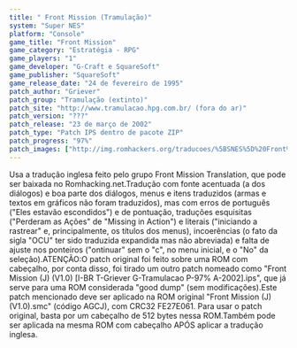 ```yaml
---
title: " Front Mission (Tramulação)"
system: "Super NES"
platform: "Console"
game_title: "Front Mission"
game_category: "Estratégia - RPG"
game_players: "1"
game_developer: "G-Craft e SquareSoft"
game_publisher: "SquareSoft"
game_release_date: "24 de fevereiro de 1995"
patch_author: "Griever"
patch_group: "Tramulação (extinto)"
patch_site: "http://www.tramulacao.hpg.com.br/ (fora do ar)"
patch_version: "???"
patch_release: "23 de março de 2002"
patch_type: "Patch IPS dentro de pacote ZIP"
patch_progress: "97%"
patch_images: ["http://img.romhackers.org/traducoes/%5BSNES%5D%20Front%20Mission%20-%20Tramulacao%20-%201.png","http://img.romhackers.org/traducoes/%5BSNES%5D%20Front%20Mission%20-%20Tramulacao%20-%202.png","http://img.romhackers.org/traducoes/%5BSNES%5D%20Front%20Mission%20-%20Tramulacao%20-%203.png"]
---
```

Usa a tradução inglesa feito pelo grupo Front Mission Translation, que pode ser baixada no Romhacking.net.Tradução com fonte acentuada (a dos diálogos) e boa parte dos diálogos, menus e itens traduzidos (armas e textos em gráficos não foram traduzidos), mas com erros de português ("Eles estavão escondidos") e de pontuação, traduções esquisitas ("Perderam as Ações" de "Missing in Action") e literais ("iniciando a rastrear" e, principalmente, os títulos dos menus), incoerências (o fato da sigla "OCU" ter sido traduzida expandida mas não abreviada) e falta de ajuste nos ponteiros ("ontinuar" sem o "c", no menu inicial, e o "No" da seleção).ATENÇÃO:O patch original foi feito sobre uma ROM com cabeçalho, por conta disso, foi tirado um outro patch nomeado como "Front Mission (J) (V1.0) [I-BR T-Griever G-Tramulacao P-97% A-2002].ips", que já serve para uma ROM considerada "good dump" (sem modificações).Este patch mencionado deve ser aplicado na ROM original "Front Mission (J) (V1.0).smc" (código AGCJ), com CRC32 FE27E061. Para usar o patch original, basta por um cabeçalho de 512 bytes nessa ROM.Também pode ser aplicada na mesma ROM com cabeçalho APÓS aplicar a tradução inglesa.